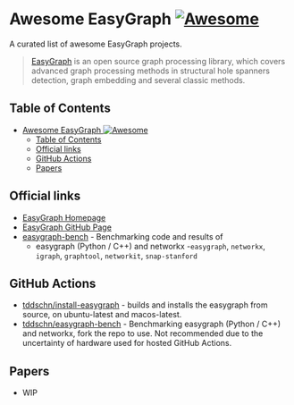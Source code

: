 # Awesome EasyGraph [![Awesome](awesome-badge)](awesome-repo)


A curated list of awesome EasyGraph projects.

> [EasyGraph](eg) is an open source graph processing library, which covers advanced graph processing methods in structural hole spanners detection, graph embedding and several classic methods.

## Table of Contents

- [Awesome EasyGraph ![Awesome](awesome-badge)](#awesome-easygraph-)
  - [Table of Contents](#table-of-contents)
  - [Official links](#official-links)
  - [GitHub Actions](#github-actions)
  - [Papers](#papers)

## Official links

- [EasyGraph Homepage](eg)
- [EasyGraph GitHub Page](eg-github)
- [easygraph-bench](eg-bench) - Benchmarking code and results of 
  - easygraph (Python / C++) and networkx
  -`easygraph`, `networkx`, `igraph`, `graphtool`, `networkit`, `snap-stanford` 
  
## GitHub Actions
- [tddschn/install-easygraph](https://github.com/marketplace/actions/install-easygraph) - builds and installs the easygraph from source, on ubuntu-latest and macos-latest.
- [tddschn/easygraph-bench](eg-bench-actions) - Benchmarking easygraph (Python / C++) and networkx, fork the repo to use. Not recommended due to the uncertainty of hardware used for hosted GitHub Actions.

## Papers
- WIP

[eg]: https://easy-graph.github.io/
[eg-github]: https://github.com/easy-graph/Easy-Graph
[eg-bench]: https://github.com/tddschn/easygraph-bench
[eg-bench-actions]: https://github.com/tddschn/easygraph-bench-actions
[awesome-badge]: https://cdn.rawgit.com/sindresorhus/awesome/d7305f38d29fed78fa85652e3a63e154dd8e8829/media/badge.svg
[awesome-repo]: https://github.com/sindresorhus/awesome

